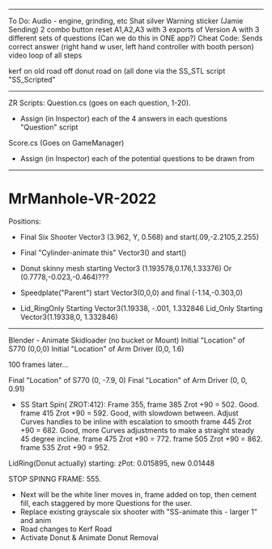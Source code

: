 -----------------------------------------------------------
To Do:
Audio - engine, grinding, etc
Shat silver
Warning sticker (Jamie Sending)
2 combo button reset
A1,A2,A3 with 3 exports of Version A with 3 different sets of questions (Can we do this in ONE app?)
Cheat Code: Sends correct answer (right hand w user, left hand controller with booth person)
video loop of all steps

kerf on
old road off
donut road on (all done via the SS_STL script "SS_Scripted"

-----------------------------------------------------------
ZR Scripts:
Question.cs (goes on each question, 1-20). 
- Assign (in Inspector) each of the 4 answers in each questions "Question" script

Score.cs (Goes on GameManager)
- Assign (in Inspector) each of the potential questions to be drawn from

-----------------------------------------------------------


# MrManhole-VR-2022
Positions:



- Final Six Shooter Vector3 (3.962, Y, 0.568) and start(.09,-2.2105,2.255)
- Final "Cylinder-animate this" Vector3() and start()

- Donut skinny mesh starting Vector3 (1.193578,0.176,1.33376) Or (0.7778,-0.023,-0.464)???
- Speedplate("Parent") start Vector3(0,0,0) and final (-1.14,-0.303,0)
- Lid_RingOnly Starting Vector3(1.19338, -.001, 1.332846
Lid_Only Starting Vector3(1.19338,0, 1.332846)
--------------
Blender - Animate Skidloader (no bucket or Mount)
Initial "Location" of S770 (0,0,0)
Initial "Location" of Arm Driver (0,0, 1.6)

100 frames later...

Final "Location" of S770 (0, -7.9, 0)
Final "Location" of Arm Driver (0, 0, 0.91)


- SS Start Spin( ZROT:412): Frame 355, 
frame 385 Zrot +90 = 502. Good.
frame 415 Zrot +90 = 592. Good, with slowdown between. Adjust Curves handles to be inline with escalation to smooth
frame 445 Zrot +90 = 682. Good, more Curves adjustments to make a straight steady 45 degree incline.
frame 475 Zrot +90 = 772.
frame 505 Zrot +90 = 862.
frame 535 Zrot +90 = 952.

LidRing(Donut actually) starting: zPot: 0.015895, new 0.01448

STOP SPINNG FRAME: 555.
- Next will be the white liner moves in, frame added on top, then cement fill, each staggered by more Questions for the user.
- Replace existing grayscale six shooter with "SS-animate this - larger 1" and anim
- Road changes to Kerf Road
- Activate Donut & Animate Donut Removal

